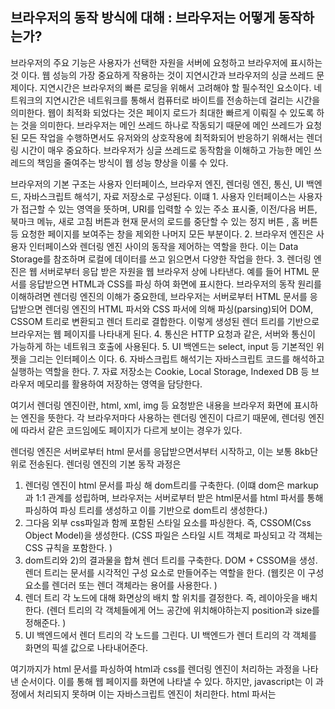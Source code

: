브라우저의 동작 방식에 대해 : 브라우저는 어떻게 동작하는가?
---

브라우저의 주요 기능은 사용자가 선택한 자원을 서버에 요청하고 브라우저에 표시하는 것 이다. 웹 성능의 가장 중요하게 작용하는 것이 지연시간과 브라우저의 싱글 쓰레드 문제이다. 지연시간은 브라우저의 빠른 로딩을 위해서 고려해야 할 필수적인 요소이다.
네트워크의 지연시간은 네트워크를 통해서 컴퓨터로 바이트를 전송하는데 걸리는 시간을 의미한다. 웹이 최적화 되었다는 것은 페이지 로드가 최대한 빠르게 이뤄질 수 있도록 하는 것을 의미한다.
브라우저는 메인 쓰레드 하나로 작동되기 때문에 메인 쓰레드가 요청된 모든 작업을 수행하면서도 유저와의 상호작용에 최적화되어 반응하기 위해서는 렌더링 시간이 매우 중요하다.
브라우저가 싱글 쓰레드로 동작함을 이해하고 가능한 메인 쓰레드의 책임을 줄여주는 방식이 웹 성능 향상을 이룰 수 있다.

브라우저의 기본 구조는 사용자 인터페이스, 브라우저 엔진, 렌더링 엔진, 통신, UI 백엔드, 자바스크립트 해석기, 자료 저장소로 구성된다.
이떄 1. 사용자 인터페이스는 사용자가 접근할 수 있는 영역을 뜻하며, URI를 입력할 수 있는 주소 표시줄, 이전/다음 버튼, 북마크 메뉴, 새로 고침 버튼과 현재 문서의 로드를 중단할 수 있는 정지 버튼 , 홈 버튼 등 요청한 페이지를 보여주는 창을 제외한 나머지 모든 부분이다.
2. 브라우저 엔진은  사용자 인터페이스와 렌더링 엔진 사이의 동작을 제어하는 역할을 한다. 이는 Data Storage를 참조하며 로컬에 데이터를 쓰고 읽으면서 다양한 작업을 한다. 
3. 렌더링 엔진은 웹 서버로부터 응답 받은 자원을 웹 브라우저 상에 나타낸다. 예를 들어 HTML 문서를 응답받으면 HTML과 CSS를 파싱 하여 화면에 표시한다. 
브라우저의 동작 원리를 이해하려면 렌더링 엔진의 이해가 중요한데, 브라우저는 서버로부터 HTML 문서를 응답받으면 렌더링 엔진의 HTML 파서와 CSS 파서에 의해 파싱(parsing)되어 DOM, CSSOM 트리로 변환되고 렌더 트리로 결합한다. 이렇게 생성된 렌더 트리를 기반으로 브라우저는 웹 페이지를 나타내게 된다.
4. 통신은 HTTP 요청과 같은, 서버와 통신이 가능하게 하는 네트워크 호출에 사용된다. 
5. UI 백엔드는 select, input 등 기본적인 위젯을 그리는 인터페이스 이다.
6. 자바스크립트 해석기는 자바스크립트 코드를 해석하고 실행하는 역할을 한다.
7. 자료 저장소는 Cookie, Local Storage, Indexed DB 등 브라우저 메모리를 활용하여 저장하는 영역을 담당한다.

여기서 렌더링 엔진이란, html, xml, img 등 요청받은 내용을 브라우저 화면에 표시하는 엔진을 뜻한다.
각 브라우저마다 사용하는 렌더링 엔진이 다르기 때문에, 렌더링 엔진에 따라서 같은 코드임에도 페이지가 다르게 보이는 경우가 있다.

렌더링 엔진은 서버로부터 html 문서를 응답받으면서부터 시작하고, 이는 보통 8kb단위로 전송된다.
렌더링 엔진의 기본 동작 과정은
1. 렌더링 엔진이 html 문서를 파싱 해 dom트리를 구축한다. (이떄 dom은 markup과 1:1 관계를 성립하며, 브라우저는 서버로부터 받은 html문서를 html 파서를 통해 파싱하여 파싱 트리를 생성하고 이를 기반으로 dom트리 생성한다.)
2. 그다음 외부 css파일과 함께 포함된 스타일 요소를 파싱한다. 즉, CSSOM(Css Object Model)을 생성한다. (CSS 파일은 스타일 시트 객체로 파싱되고 각 객체는 CSS 규칙을 포함한다. )
3. dom트리와 2)의 결과물을 합쳐 렌더 트리를 구축한다. DOM + CSSOM을 생성. 렌더 트리는 문서를 시각적인 구성 요소로 만들어주는 역할을 한다. (웹킷은 이 구성요소를 렌더러 또는 렌더 객체라는 용어를 사용한다. )
4. 렌더 트리 각 노드에 대해 화면상의 배치 할 위치를 결정한다. 즉, 레이아웃을 배치한다. (렌더 트리의 각 객체들에게 어느 공간에 위치해야하는지 position과 size를 정해준다. )
5. UI 백엔드에서 렌더 트리의 각 노드를 그린다. UI 백엔드가 렌더 트리의 각 객체를 화면의 픽셀 값으로 나타내어준다.

여기까지가 html 문서를 파싱하여 html과 css를 렌더링 엔진이 처리하는 과정을 나타낸 순서이다. 이를 통해 웹 페이지를 화면에 나타낼 수 있다. 
하지만, javascript는 이 과정에서 처리되지 못하며 이는 자바스크립트 엔진이 처리한다.
html 파서는 <script> 태그를 만나면 dom프로새스를 중지하고 자바스크립트 엔진으로 권한을 넘긴다. 
제어 권한을 넘겨받은 자바스크립트 엔진은 <script> 태그 내의 Javascript 코드 또는 src 속성에 정의된 Javascript 파일을 로드하고 파싱 하여 실행한다. 
Javascript의 실행이 완료되면 다시 HTML 파서로 제어 권한을 넘겨서 중지했던 시점으로 돌아가 DOM 생성을 재개하게 되며, 이처럼 브라우저는 동기적으로 html, css, javascript를 처리한다.
이떄 자버스크립트 엔진에 제어 권한이 있을 때 자바스크립트 코드가 완성되지 않은 DOM을 조작한다면 에러가 발생하기 떄문에, 예기치 못한 상황에서의 에러를 방지하기 위해 html 파일에서 자바스크립트 코드를 <body>태그 하단에 위치시키는 이유이다.


* 참고: https://bbangson.tistory.com/87, mdn 브라우저 문서
